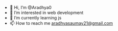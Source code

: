 - 👋 Hi, I’m @Aradhya0
- 👀 I’m interested in web development
- 🌱 I’m currently learning js
- 📫 How to reach me aradhyasaumay21@gmail.com

<!---
Aradhya0/Aradhya0 is a ✨ special ✨ repository because its `README.md` (this file) appears on your GitHub profile.
You can click the Preview link to take a look at your changes.
--->
